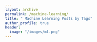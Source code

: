 ```yaml
---
layout: archive
permalink: /machine-learning/
title: " Machine Learning Posts by Tags"
author_profile: true
header:
  image: "/images/ml.png"
---
```

